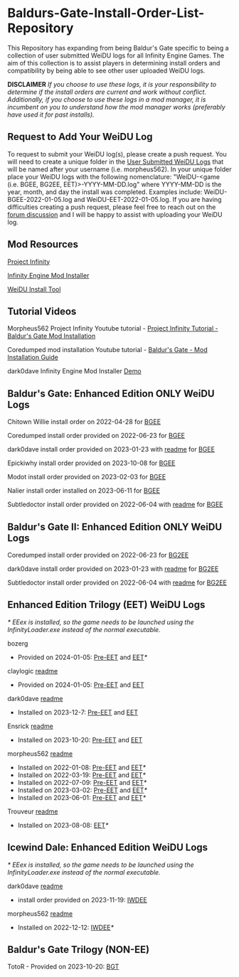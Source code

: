 # Baldurs-Gate-Install-Order-List-Repository
This Repository has expanding from being Baldur's Gate specific to being a collection of user submitted WeiDU logs for all Infinity Engine Games. The aim of this collection is to assist players in determining install orders and compatibility by being able to see other user uploaded WeiDU logs.

**DISCLAIMER** _If you choose to use these logs, it is your responsibility to determine if the install orders are current and work without conflict. Additionally, if you choose to use these logs in a mod manager, it is incumbent on you to understand how the mod manager works (preferably have used it for past installs)._

## Request to Add Your WeiDU Log
To request to submit your WeiDU log(s), please create a push request. You will need to create a unique folder in the [User Submitted WeiDU Logs](https://github.com/morpheus562/Baldurs-Gate-Install-Order-List-Repository/tree/main/user-submitted-weidu-logs) that will be named after your username (i.e. morpheus562). In your unique folder place your WeiDU logs with the following nomenclature: "WeiDU-<game (i.e. BGEE, BG2EE, EET)>-YYYY-MM-DD.log" where YYYY-MM-DD is the year, month, and day the install was completed. Examples include: WeiDU-BGEE-2022-01-05.log and WeiDU-EET-2022-01-05.log. If you are having difficulties creating a push request, please feel free to reach out on the [forum discussion](https://www.gibberlings3.net/forums/topic/33931-baldurs-gate-install-order-list-repository/) and I will be happy to assist with uploading your WeiDU log.

## Mod Resources

[Project Infinity](https://forums.beamdog.com/discussion/74335/project-infinity-mod-manager-for-baldurs-gate-icewind-dale-planescape-torment-and-eet/p1)

[Infinity Engine Mod Installer](https://github.com/dark0dave/mod_installer)

[WeiDU Install Tool](https://github.com/InfinityTools/WeiduInstallTool)

## Tutorial Videos


Morpheus562 Project Infinity Youtube tutorial - [Project Infinity Tutorial - Baldur's Gate Mod Installation](https://www.youtube.com/watch?v=wt1mWX2zo_4)

Coredumped mod installation Youtube tutorial - [Baldur's Gate - Mod Installation Guide](https://www.youtube.com/watch?v=Dpumgv99_iI)

dark0dave Infinity Engine Mod Installer [Demo](https://github.com/dark0dave/mod_installer#demo)

## Baldur's Gate: Enhanced Edition ONLY WeiDU Logs

Chitown Willie install order on 2022-04-28 for [BGEE](https://raw.githubusercontent.com/morpheus562/Baldurs-Gate-Install-Order-List-Repository/main/user-submitted-weidu-logs/chitownwillie/WeiDU-BGEE-2022-04-28.log)

Coredumped install order provided on 2022-06-23 for [BGEE](https://raw.githubusercontent.com/morpheus562/Baldurs-Gate-Install-Order-List-Repository/main/user-submitted-weidu-logs/coredumped/WeiDU-BGEE-2022-06-21.log)

dark0dave install order provided on 2023-01-23 with [readme](https://github.com/morpheus562/Baldurs-Gate-Install-Order-List-Repository/blob/main/user-submitted-weidu-logs/dark0dave/README.md) for [BGEE](https://raw.githubusercontent.com/morpheus562/Baldurs-Gate-Install-Order-List-Repository/main/user-submitted-weidu-logs/dark0dave/current_bg1_weidu.log)

Epickiwhy install order provided on 2023-10-08 for [BGEE](https://raw.githubusercontent.com/morpheus562/Baldurs-Gate-Install-Order-List-Repository/main/user-submitted-weidu-logs/epickiwhy/WeiDU-BGEE-2023-10-08.log)

Modot install order provided on 2023-02-03 for [BGEE](https://raw.githubusercontent.com/morpheus562/Baldurs-Gate-Install-Order-List-Repository/main/user-submitted-weidu-logs/modot/WeiDU-BGEE-2023-02-03.log)

Nalier install order installed on 2023-06-11 for [BGEE](https://raw.githubusercontent.com/morpheus562/Baldurs-Gate-Install-Order-List-Repository/main/user-submitted-weidu-logs/nalier/WeiDU-BGEE-2023-06-11.log)

Subtledoctor install order provided on 2022-06-04 with [readme](https://github.com/morpheus562/Baldurs-Gate-Install-Order-List-Repository/blob/main/user-submitted-weidu-logs/subtledoctor/readme.md) for [BGEE](https://raw.githubusercontent.com/morpheus562/Baldurs-Gate-Install-Order-List-Repository/main/user-submitted-weidu-logs/subtledoctor/WeiDU-BGEE-2022-06-04.log)

## Baldur's Gate II: Enhanced Edition ONLY WeiDU Logs

Coredumped install order provided on 2022-06-23 for [BG2EE](https://raw.githubusercontent.com/morpheus562/Baldurs-Gate-Install-Order-List-Repository/main/user-submitted-weidu-logs/coredumped/WeiDU-BG2EE-2022-06-21.log)

dark0dave install order provided on 2023-01-23 with [readme](https://github.com/morpheus562/Baldurs-Gate-Install-Order-List-Repository/blob/main/user-submitted-weidu-logs/dark0dave/README.md) for [BG2EE](https://raw.githubusercontent.com/morpheus562/Baldurs-Gate-Install-Order-List-Repository/main/user-submitted-weidu-logs/dark0dave/current_bg2_weidu.log)

Subtledoctor install order provided on 2022-06-04 with [readme](https://github.com/morpheus562/Baldurs-Gate-Install-Order-List-Repository/blob/main/user-submitted-weidu-logs/subtledoctor/readme.md) for [BG2EE](https://raw.githubusercontent.com/morpheus562/Baldurs-Gate-Install-Order-List-Repository/main/user-submitted-weidu-logs/subtledoctor/WeiDU-BG2EE-2022-06-04.log)

## Enhanced Edition Trilogy (EET) WeiDU Logs
_* EEex is installed, so the game needs to be launched using the InfinityLoader.exe instead of the normal executable._

bozerg
- Provided on 2024-01-05: [Pre-EET](https://raw.githubusercontent.com/morpheus562/Baldurs-Gate-Install-Order-List-Repository/main/user-submitted-weidu-logs/bozerg/WeiDU-BGEE-2024-01-06.log) and [EET](https://raw.githubusercontent.com/morpheus562/Baldurs-Gate-Install-Order-List-Repository/main/user-submitted-weidu-logs/bozerg/WeiDU-EET-2024-01-06.log)_*_

claylogic [readme](https://github.com/morpheus562/Baldurs-Gate-Install-Order-List-Repository/blob/main/user-submitted-weidu-logs/claylogic/readme.md)
- Provided on 2024-01-05: [Pre-EET](https://raw.githubusercontent.com/morpheus562/Baldurs-Gate-Install-Order-List-Repository/main/user-submitted-weidu-logs/claylogic/WeiDU-BGEE-2024-01-06.log) and [EET](https://raw.githubusercontent.com/morpheus562/Baldurs-Gate-Install-Order-List-Repository/main/user-submitted-weidu-logs/claylogic/WeiDU-EET-2024-01-06.log)

dark0dave [readme](https://github.com/morpheus562/Baldurs-Gate-Install-Order-List-Repository/blob/main/user-submitted-weidu-logs/dark0dave/README.md)
- Installed on 2023-12-7: [Pre-EET](https://raw.githubusercontent.com/morpheus562/Baldurs-Gate-Install-Order-List-Repository/main/user-submitted-weidu-logs/dark0dave/current_bg1_pre_eet_weidu.log) and [EET](https://raw.githubusercontent.com/morpheus562/Baldurs-Gate-Install-Order-List-Repository/main/user-submitted-weidu-logs/dark0dave/current_eet_weidu.log)

Ensrick [readme](https://github.com/morpheus562/Baldurs-Gate-Install-Order-List-Repository/blob/main/user-submitted-weidu-logs/ensrick/readme.md)
- Installed on 2023-10-20: [Pre-EET](https://raw.githubusercontent.com/morpheus562/Baldurs-Gate-Install-Order-List-Repository/main/user-submitted-weidu-logs/ensrick/WeiDU-BGEE-2023-10-20.log) and [EET](https://raw.githubusercontent.com/morpheus562/Baldurs-Gate-Install-Order-List-Repository/main/user-submitted-weidu-logs/ensrick/WeiDU-EET-2023-10-20.log)

morpheus562 [readme](https://github.com/morpheus562/Baldurs-Gate-Install-Order-List-Repository/blob/main/user-submitted-weidu-logs/morpheus562/readme.md)
- Installed on 2022-01-08: [Pre-EET](https://raw.githubusercontent.com/morpheus562/Baldurs-Gate-Install-Order-List-Repository/main/user-submitted-weidu-logs/morpheus562/WeiDU-BGEE-2022-01-05.log) and [EET](https://raw.githubusercontent.com/morpheus562/Baldurs-Gate-Install-Order-List-Repository/main/user-submitted-weidu-logs/morpheus562/WeiDU-EET-2022-01-05.log)_*_
- Installed on 2022-03-19: [Pre-EET](https://raw.githubusercontent.com/morpheus562/Baldurs-Gate-Install-Order-List-Repository/main/user-submitted-weidu-logs/morpheus562/WeiDU-BGEE-2022-03-19.log) and [EET](https://raw.githubusercontent.com/morpheus562/Baldurs-Gate-Install-Order-List-Repository/main/user-submitted-weidu-logs/morpheus562/WeiDU-EET-2022-03-19.log)_*_
- Installed on 2022-07-09: [Pre-EET](https://raw.githubusercontent.com/morpheus562/Baldurs-Gate-Install-Order-List-Repository/main/user-submitted-weidu-logs/morpheus562/WeiDU-BGEE-2022-07-09.log) and [EET](https://raw.githubusercontent.com/morpheus562/Baldurs-Gate-Install-Order-List-Repository/main/user-submitted-weidu-logs/morpheus562/WeiDU-EET-2022-07-09.log)_*_
- Installed on 2023-03-02: [Pre-EET](https://raw.githubusercontent.com/morpheus562/Baldurs-Gate-Install-Order-List-Repository/main/user-submitted-weidu-logs/morpheus562/WeiDU-BGEE-2023-03-02.log) and [EET](https://raw.githubusercontent.com/morpheus562/Baldurs-Gate-Install-Order-List-Repository/main/user-submitted-weidu-logs/morpheus562/WeiDU-EET-2023-03-02.log)_*_
- Installed on 2023-06-01: [Pre-EET](https://raw.githubusercontent.com/morpheus562/Baldurs-Gate-Install-Order-List-Repository/main/user-submitted-weidu-logs/morpheus562/WeiDU-BGEE-2023-06-01.log) and [EET](https://raw.githubusercontent.com/morpheus562/Baldurs-Gate-Install-Order-List-Repository/main/user-submitted-weidu-logs/morpheus562/WeiDU-EET-2023-06-01.log)_*_

Trouveur [readme](https://github.com/morpheus562/Baldurs-Gate-Install-Order-List-Repository/blob/main/user-submitted-weidu-logs/trouveur/readme.md)
- Installed on 2023-08-08: [EET](https://raw.githubusercontent.com/morpheus562/Baldurs-Gate-Install-Order-List-Repository/main/user-submitted-weidu-logs/trouveur/WeiDU-EET-2023-08-08.log)_*_

## Icewind Dale: Enhanced Edition WeiDU Logs
_* EEex is installed, so the game needs to be launched using the InfinityLoader.exe instead of the normal executable._

dark0dave [readme](https://github.com/morpheus562/Baldurs-Gate-Install-Order-List-Repository/blob/main/user-submitted-weidu-logs/dark0dave/README.md)
- install order provided on 2023-11-19: [IWDEE](https://raw.githubusercontent.com/morpheus562/Baldurs-Gate-Install-Order-List-Repository/main/user-submitted-weidu-logs/dark0dave/current_iwd_weidu.log)

morpheus562 [readme](https://github.com/morpheus562/Baldurs-Gate-Install-Order-List-Repository/blob/main/user-submitted-weidu-logs/morpheus562/readme.md)
- Installed on 2022-12-12: [IWDEE](https://raw.githubusercontent.com/morpheus562/Baldurs-Gate-Install-Order-List-Repository/main/user-submitted-weidu-logs/morpheus562/WeiDU-IWDEE-2022-12-12.log)_*_

## Baldur's Gate Trilogy (NON-EE)

TotoR - Provided on 2023-10-20: [BGT](https://raw.githubusercontent.com/morpheus562/Baldurs-Gate-Install-Order-List-Repository/main/user-submitted-weidu-logs/totor/WeiDU-BGT-2023-10-20.log)
